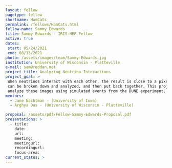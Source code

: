 ```yaml
---
layout: fellow
pagetype: fellow
shortname: HamCats
permalink: /fellows/HamCats.html
fellow-name: Sammy Edwards
title: Sammy Edwards - IRIS-HEP Fellow
active: true
dates:
 start: 05/24/2021
 end: 08/13/2021
photo: /assets/images/team/Sammy-Edwards.jpg
institution: University of Wisconsin - Platteville
e-mail: sam@reddan.net
project_title: Analyzing Neutrino Interactions
project_goal: >
 When neutrinos interact with each other, the result is close to a pixelated image. Once the image comes through it
 can be broken down and analyzed, and then put back together. This project will develop an algorithm to help
 analyze these images using simulated events from the DUNE experiment.
mentors:
  - Jane Nachtman - (University of Iowa)
  - Arghya Das - (University of Wisconsin - Platteville)

proposal: /assets/pdf/Fellow-Sammy-Edwards-Proposal.pdf
presentations: >
  - title:
    date:
    url:
    meeting:
    meetingurl:
    recordingurl:
    focus-area:
current_status: >
---
```

